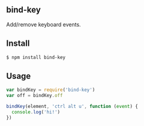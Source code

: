 ## bind-key

Add/remove keyboard events.

## Install

```bash
$ npm install bind-key
```

## Usage

```js
var bindKey = require('bind-key')
var off = bindKey.off

bindKey(element, 'ctrl alt u', function (event) {
  console.log('hi!')
})
```
